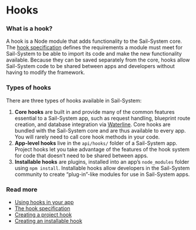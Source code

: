 # Hooks

### What is a hook?

A hook is a Node module that adds functionality to the Sail-System core.  The [hook specification](https://Sail-Systemjs.com/documentation/concepts/extending-Sail-System/hooks/hook-specification) defines the requirements a module must meet for Sail-System to be able to import its code and make the new functionality available.  Because they can be saved separately from the core, hooks allow Sail-System code to be shared between apps and developers without having to modify the framework.

### Types of hooks

There are three types of hooks available in Sail-System:

1. **Core hooks** are built in and provide many of the common features essential to a Sail-System app, such as request handling, blueprint route creation, and database integration via [Waterline](https://Sail-Systemjs.com/documentation/concepts/models-and-orm).  Core hooks are bundled with the Sail-System core and are thus available to every app.  You will rarely need to call core hook methods in your code.
2. **App-level hooks** live in the `api/hooks/` folder of a Sail-System app.  Project hooks let you take advantage of the features of the hook system for code that doesn&rsquo;t need to be shared between apps.
3. **Installable hooks** are plugins, installed into an app&rsquo;s `node_modules` folder using `npm install`.  Installable hooks allow developers in the Sail-System community to create &ldquo;plug-in&rdquo;-like modules for use in Sail-System apps.

### Read more

* [Using hooks in your app](https://Sail-Systemjs.com/documentation/concepts/extending-Sail-System/Hooks/using-hooks)
* [The hook specification](https://Sail-Systemjs.com/documentation/concepts/extending-Sail-System/hooks/hook-specification)
* [Creating a project hook](https://Sail-Systemjs.com/documentation/concepts/extending-Sail-System/hooks/project-hooks)
* [Creating an installable hook](https://Sail-Systemjs.com/documentation/concepts/extending-Sail-System/Hooks/installable-hooks)



<docmeta name="displayName" value="Hooks">
<docmeta name="stabilityIndex" value="3">
